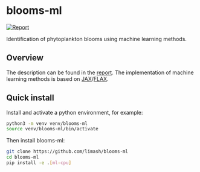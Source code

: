 # blooms-ml

[![Report](https://img.shields.io/badge/Report-8A2BE2)](https://limash.github.io/blooms-ml/)

Identification of phytoplankton blooms using machine learning methods.

## Overview

The description can be found in the [report](https://limash.github.io/blooms-ml/).
The implementation of machine learning methods is based on [JAX](https://github.com/google/jax/blob/main/README.md)/[FLAX](https://github.com/google/flax/blob/main/README.md).

## Quick install

Install and activate a python environment, for example:

```bash
python3 -m venv venv/blooms-ml
source venv/blooms-ml/bin/activate
```

Then install blooms-ml:

```bash
git clone https://github.com/limash/blooms-ml
cd blooms-ml
pip install -e .[ml-cpu]
```
